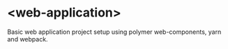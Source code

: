 # \<web-application\>

Basic web application project setup using polymer web-components, yarn and webpack.




